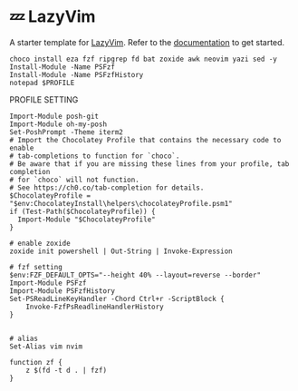 # 💤 LazyVim

A starter template for [LazyVim](https://github.com/LazyVim/LazyVim).
Refer to the [documentation](https://lazyvim.github.io/installation) to get started.

```
choco install eza fzf ripgrep fd bat zoxide awk neovim yazi sed -y
Install-Module -Name PSFzf
Install-Module -Name PSFzfHistory
notepad $PROFILE
```

PROFILE SETTING
```
Import-Module posh-git
Import-Module oh-my-posh
Set-PoshPrompt -Theme iterm2
# Import the Chocolatey Profile that contains the necessary code to enable
# tab-completions to function for `choco`.
# Be aware that if you are missing these lines from your profile, tab completion
# for `choco` will not function.
# See https://ch0.co/tab-completion for details.
$ChocolateyProfile = "$env:ChocolateyInstall\helpers\chocolateyProfile.psm1"
if (Test-Path($ChocolateyProfile)) {
  Import-Module "$ChocolateyProfile"
}

# enable zoxide
zoxide init powershell | Out-String | Invoke-Expression

# fzf setting
$env:FZF_DEFAULT_OPTS="--height 40% --layout=reverse --border"
Import-Module PSFzf
Import-Module PSFzfHistory
Set-PSReadLineKeyHandler -Chord Ctrl+r -ScriptBlock { 
    Invoke-FzfPsReadlineHandlerHistory
}


# alias
Set-Alias vim nvim

function zf {
    z $(fd -t d . | fzf)
}
```
